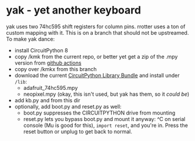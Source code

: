 # yak - yet another keyboard

yak uses two 74hc595 shift registers for column pins. rrotter uses a ton of custom mapping with it.
This is on a branch that should not be upstreamed. To make yak dance:

- install CircuitPython 8
- copy /kmk from the current repo, or better yet get a zip of the .mpy version from [github actions](https://github.com/KMKfw/kmk_firmware/actions/workflows/compile.yml)
- copy over /kmkx from this branch
- download the current [CircuitPython Library Bundle](https://github.com/adafruit/Adafruit_CircuitPython_Bundle/releases) and install under `/lib`:
  - adafruit_74hc595.mpy
  - neopixel.mpy (okay, this isn't used, but yak has them, so it _could be_)
- add kb.py and from this dir
- optionally, add boot.py and reset.py as well:
  - boot.py suppresses the CIRCUITPYTHON drive from mounting
  - reset.py lets you bypass boot.py and mount it anyway: ^C on serial console (Mu is good for this), `import reset`, and you're in. Press the reset button or unplug to get back to normal.